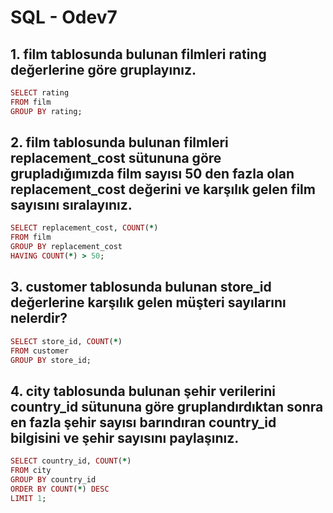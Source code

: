 # SQL - Odev7

## 1. film tablosunda bulunan filmleri rating değerlerine göre gruplayınız.

``` ruby
SELECT rating 
FROM film
GROUP BY rating;
```

## 2. film tablosunda bulunan filmleri replacement_cost sütununa göre grupladığımızda film sayısı 50 den fazla olan replacement_cost değerini ve karşılık gelen film sayısını sıralayınız.

``` ruby
SELECT replacement_cost, COUNT(*) 
FROM film
GROUP BY replacement_cost
HAVING COUNT(*) > 50;
```

## 3. customer tablosunda bulunan store_id değerlerine karşılık gelen müşteri sayılarını nelerdir?

``` ruby
SELECT store_id, COUNT(*) 
FROM customer
GROUP BY store_id;
```

## 4. city tablosunda bulunan şehir verilerini country_id sütununa göre gruplandırdıktan sonra en fazla şehir sayısı barındıran country_id bilgisini ve şehir sayısını paylaşınız.

``` ruby
SELECT country_id, COUNT(*) 
FROM city
GROUP BY country_id
ORDER BY COUNT(*) DESC
LIMIT 1;
```